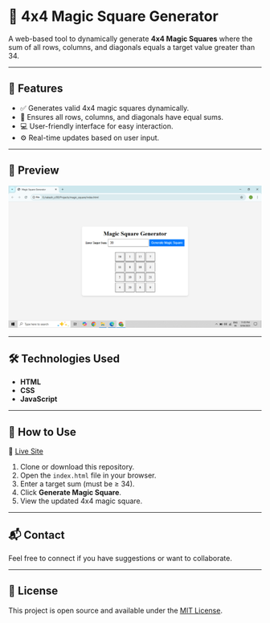 # 🔢 4x4 Magic Square Generator

A web-based tool to dynamically generate **4x4 Magic Squares** where the sum of all rows, columns, and diagonals equals a target value greater than 34.

---

## 🌟 Features

- ✅ Generates valid 4x4 magic squares dynamically.
- 🧮 Ensures all rows, columns, and diagonals have equal sums.
- 💻 User-friendly interface for easy interaction.
- ⚙️ Real-time updates based on user input.

---

## 📸 Preview

![Magic Square UI](preview.png) 

---

## 🛠️ Technologies Used

- **HTML** 
- **CSS** 
- **JavaScript** 

---

## 🚀 How to Use
 🔗 <a href="https://magicsquare-ntkt.onrender.com/" target="_blank">Live Site</a>
1. Clone or download this repository.
2. Open the `index.html` file in your browser.
3. Enter a target sum (must be ≥ 34).
4. Click **Generate Magic Square**.
5. View the updated 4x4 magic square.

---

## 📬 Contact

Feel free to connect if you have suggestions or want to collaborate.

---

## 📄 License

This project is open source and available under the [MIT License](LICENSE).

